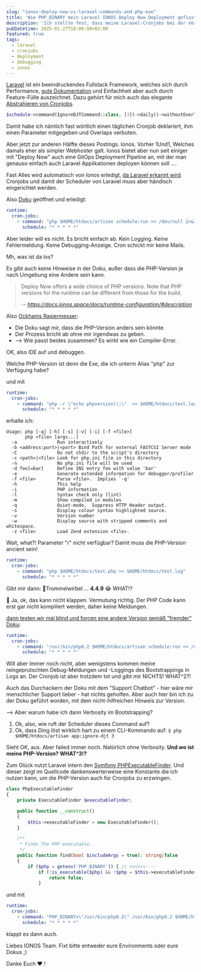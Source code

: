 ```yaml
---
slug: "ionos-deploy-now-vs-laravel-commands-and-php-exe"
title: 'Wie PHP_BINARY mein Laravel IONOS Deploy Now Deployment gefixxt hat.'
description: 'Ich stellte fest, dass meine Laravel-Cronjobs bei der Verwendung von IONOS Deploy Now nicht funktionierten. Die Ursache war, dass die Standard-PHP-Exe auf eine veraltete Version zeigte, die mit Laravel nicht kompatibel ist. Hier zeige ich meine Analyse und Behebung.'
pubDatetime: 2025-01-27T18:00:00+02:00
featured: true
tags:
  - laravel
  - cronjobs
  - deployment
  - debugging
  - ionos  
---
```


[Laravel](https://laravel.com) ist ein beeindruckendes Fullstack Framework, welches sich durch Performance, [gute Dokumentation](https://laravel.com/docs/11.x) 
und Einfachheit aber auch durch Feature-Fülle auszeichnet. Dazu gehört für mich auch das elegante [Abstrahieren von Cronjobs](https://laravel.com/docs/11.x/scheduling).  

```php
$schedule->command(IgnoreDJTCommand::class, [3])->daily()->withoutOverlapping();
```

Damit habe ich nämlich fast wörtlich einen täglichen Cronjob deklariert, ihm einen Parameter mitgegeben und Overlaps verboten.

Aber jetzt zur anderen Hälfte dieses Postings. Ionos. Vorher 1Und1, Welches damals eher als simpler Webhoster galt. 
Ionos bietet aber nun seit einiger mit "Deploy Now" auch eine GitOps Deployment Pipeline an, mit der man genauso einfach 
auch Laravel Applikationen deployen können soll ....

Fast Alles wird automatisch von Ionos erledigt, [da Laravel erkannt wird](https://docs.ionos.space/blog/php-release/#supported-static-site-generators-spa-and-php-frameworks). Cronjobs und damit der Scheduler von Laravel 
muss aber händisch eingerichtet werden. 

Also [Doku](https://docs.ionos.space/docs/runtime-configuration/#cron-jobs) geöffnet und erledigt:

```yaml
runtime:
  cron-jobs:
    - command: "php $HOME/htdocs/artisan schedule:run >> /dev/null 2>&1"
      schedule: "* * * * *"
```

Aber leider will es nicht. Es bricht einfach ab. Kein Logging. Keine Fehlermeldung. Keine Debugging-Anzeige. 
Cron schickt mir keine Mails.

Mh, was ist da los? 

Es gibt auch keine Hinweise in der Doku, außer dass die PHP-Version je nach Umgebung eine Andere sein kann.

> Deploy Now offers a wide choice of PHP versions. Note that PHP versions for the runtime can be different from those for the build.
> 
> -- <cite>https://docs.ionos.space/docs/runtime-configuration/#description</cite>

Also [Ockhams Rasiermesser](https://de.wikipedia.org/wiki/Ockhams_Rasiermesser):

- Die Doku sagt mir, dass die PHP-Version anders sein könnte.
- Der Prozess bricht ab ohne mir irgendwas zu geben.
- --> Wie passt beides zusammen? Es wirkt wie ein Compiler-Error.

OK, also IDE auf und debuggen. 

Welche PHP-Version ist denn die Exe, die ich unterm Alias "php" zur Verfügung habe?

und mit

```yaml
runtime:
  cron-jobs:
    - command: "php -r \"echo phpversion();\"  >> $HOME/htdocs/test.log"
      schedule: "* * * * *"
```

erhalte ich:

```
Usage: php [-q] [-h] [-s] [-v] [-i] [-f <file>] 
       php <file> [args...]
  -a               Run interactively
  -b <address:port>|<port> Bind Path for external FASTCGI Server mode
  -C               Do not chdir to the script's directory
  -c <path>|<file> Look for php.ini file in this directory
  -n               No php.ini file will be used
  -d foo[=bar]     Define INI entry foo with value 'bar'
  -e               Generate extended information for debugger/profiler
  -f <file>        Parse <file>.  Implies `-q'
  -h               This help
  -i               PHP information
  -l               Syntax check only (lint)
  -m               Show compiled in modules
  -q               Quiet-mode.  Suppress HTTP Header output.
  -s               Display colour syntax highlighted source.
  -v               Version number
  -w               Display source with stripped comments and whitespace.
  -z <file>        Load Zend extension <file>.
```

Wait, what?! Parameter "r" nicht verfügbar? Damit muss die PHP-Version ancient sein!

```yaml
runtime:
  cron-jobs:
    - command: "php $HOME/htdocs/test.php >> $HOME/htdocs/test.log"
      schedule: "* * * * *"
```

Gibt mir dann: 🥁Trommelwirbel ... **4.4.9** 😂 WHAT!?

🫡 Ja, ok, das kann nicht klappen. Vermutung richtig. Der PHP Code kann erst gar nicht kompiliert werden, daher keine Meldungen.

[dann testen wir mal blind und forcen eine andere Version gemäß "fremder" Doku](https://www.ionos.com/help/hosting/cron-jobs/tips-for-creating-cron-jobs/):

```yaml
runtime:
  cron-jobs:
    - command: "/usr/bin/php8.2 $HOME/htdocs/artisan schedule:run >> /dev/null 2>&1"
      schedule: "* * * * *"
```

Will aber immer noch nicht, aber wenigstens kommen meine reingeprutschten Debug-Meldungen und -Loggings des Bootstrappings 
in Logs an.
Der Cronjob ist aber trotzdem tot und gibt mir NICHTS! WHAT^2?!

Auch das Durchackern der Doku mit dem "Support Chatbot" - hier wäre mir menschlicher Support lieber - hat nichts geholfen.
Aber auch hier bin ich zu der Doku geführt worden, mit dem nicht-hilfreichen Hinweis zur Version.

--> Aber warum habe ich dann Verbosity im Bootstrapping?

1. Ok, also, wie ruft der Scheduler dieses Command auf?
2. Ok, dass Ding löst wirklich hart zu einem CLI-Kommando auf: `$ php $HOME/htdocs/artisan app:ignore-djt 3`

Sieht OK, aus. Aber failed immer noch. Natürlich ohne Verbosity. **Und wo ist meine PHP-Version? WHAT^3!?**

Zum Glück nutzt Laravel intern den
[Symfony PHPExecutableFinder](https://symfony.com/doc/current/components/process.html#finding-the-executable-php-binary).
Und dieser zeigt im Quellcode dankenswerterweise eine Konstante die ich nutzen kann, um die PHP-Version auch für Cronjobs 
zu erzwingen.

```php
class PhpExecutableFinder
{
    private ExecutableFinder $executableFinder;

    public function __construct()
    {
        $this->executableFinder = new ExecutableFinder();
    }

    /**
     * Finds The PHP executable.
     */
    public function find(bool $includeArgs = true): string|false
    {
        if ($php = getenv('PHP_BINARY')) { // <<<<<<----
            if (!is_executable($php) && !$php = $this->executableFinder->find($php)) {
                return false;
            }
```

und mit 
```yaml
runtime:
  cron-jobs:
    - command: "PHP_BINARY=\"/usr/bin/php8.2\" /usr/bin/php8.2 $HOME/htdocs/artisan schedule:run >> /dev/null 2>&1"
      schedule: "* * * * *"
```

klappt es dann auch. 

Liebes IONOS Team. Fixt bitte entweder eure Environments oder eure Dokus ;)

Danke Euch ❤️ !